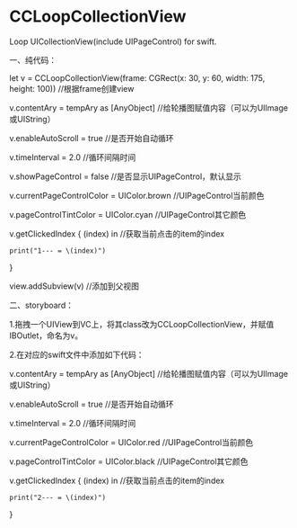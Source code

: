 # CCLoopCollectionView
Loop UICollectionView(include UIPageControl) for swift.

一、纯代码：

let v = CCLoopCollectionView(frame: CGRect(x: 30, y: 60, width: 175, height: 100))   //根据frame创建view

v.contentAry = tempAry as [AnyObject]   //给轮播图赋值内容（可以为UIImage或UIString）

v.enableAutoScroll = true   //是否开始自动循环

v.timeInterval = 2.0   //循环间隔时间

v.showPageControl = false   //是否显示UIPageControl，默认显示

v.currentPageControlColor = UIColor.brown   //UIPageControl当前颜色

v.pageControlTintColor = UIColor.cyan   //UIPageControl其它颜色

v.getClickedIndex { (index) in   //获取当前点击的item的index

    print("1--- = \(index)")
    
}

view.addSubview(v)   //添加到父视图




二、storyboard：

1.拖拽一个UIView到VC上，将其class改为CCLoopCollectionView，并赋值IBOutlet，命名为v。

2.在对应的swift文件中添加如下代码：


v.contentAry = tempAry as [AnyObject]   //给轮播图赋值内容（可以为UIImage或UIString）

v.enableAutoScroll = true   //是否开始自动循环

v.timeInterval = 2.0   //循环间隔时间

v.currentPageControlColor = UIColor.red   //UIPageControl当前颜色

v.pageControlTintColor = UIColor.black   //UIPageControl其它颜色

v.getClickedIndex { (index) in   //获取当前点击的item的index

    print("2--- = \(index)")
    
}

